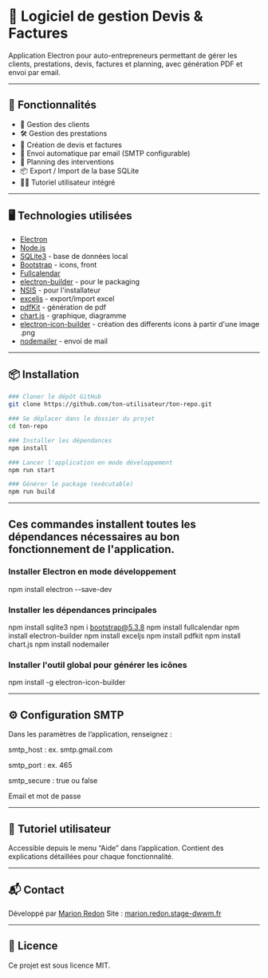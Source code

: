 # 🧮 Logiciel de gestion Devis & Factures

Application Electron pour auto-entrepreneurs permettant de gérer les clients, prestations, devis, factures et planning, avec génération PDF et envoi par email.

---

## 🚀 Fonctionnalités

- 👥 Gestion des clients
- 🛠️ Gestion des prestations
- 📄 Création de devis et factures
- 📧 Envoi automatique par email (SMTP configurable)
- 📅 Planning des interventions
- 📦 Export / Import de la base SQLite
- 🧑‍🏫 Tutoriel utilisateur intégré

---

## 🖥️ Technologies utilisées

- [Electron](https://www.electronjs.org/)
- [Node.js](https://nodejs.org/)
- [SQLite3](https://www.npmjs.com/package/sqlite3) - base de données local 
- [Bootstrap](https://getbootstrap.com/) - icons, front 
- [Fullcalendar](https://fullcalendar.io/)
- [electron-builder](https://www.npmjs.com/package/electron-builder) - pour le packaging
- [NSIS](https://nsis.sourceforge.io/) - pour l'installateur 
- [exceljs](https://www.npmjs.com/package/exceljs/v/0.2.5) - export/import excel
- [pdfKit](https://pdfkit.org/) - génération de pdf
- [chart.js](https://www.chartjs.org/) - graphique, diagramme
- [electron-icon-builder](https://www.npmjs.com/package/@sunjw8888/electron-icon-builder) - création des differents icons à partir d'une image .png
- [nodemailer](https://nodemailer.com/) - envoi de mail

---

## 📦 Installation


```bash
### Cloner le dépôt GitHub
git clone https://github.com/ton-utilisateur/ton-repo.git

### Se déplacer dans le dossier du projet
cd ton-repo

### Installer les dépendances
npm install

### Lancer l'application en mode développement
npm run start

### Générer le package (exécutable)
npm run build
```
---

## Ces commandes installent toutes les dépendances nécessaires au bon fonctionnement de l'application. 

### Installer Electron en mode développement 
npm install electron --save-dev 

### Installer les dépendances principales 
npm install sqlite3 
npm i bootstrap@5.3.8 
npm install fullcalendar 
npm install electron-builder 
npm install exceljs 
npm install pdfkit 
npm install chart.js 
npm install nodemailer 

### Installer l'outil global pour générer les icônes 
npm install -g electron-icon-builder 

---

## ⚙️ Configuration SMTP


Dans les paramètres de l’application, renseignez :

smtp_host : ex. smtp.gmail.com

smtp_port : ex. 465

smtp_secure : true ou false

Email et mot de passe

---

## 📖 Tutoriel utilisateur

Accessible depuis le menu “Aide” dans l’application. Contient des explications détaillées pour chaque fonctionnalité.

--- 

## 📬 Contact 
Développé par [Marion Redon](mailto:marion.redon@example.com) 
Site : [marion.redon.stage-dwwm.fr](https://marion.redon.stage-dwwm.fr) 

---

## 📄 Licence
 
Ce projet est sous licence MIT.